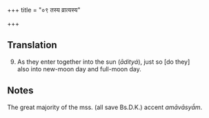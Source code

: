 +++
title = "०९ तस्य व्रात्यस्य"

+++
## Translation
9. As they enter together into the sun (*ādityá*), just so \[do they\]  
also into new-moon day and full-moon day.

## Notes
The great majority of the mss. (all save Bs.D.K.) accent *amāvāsyā́m*.

